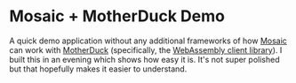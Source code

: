 # Mosaic + MotherDuck Demo

A quick demo application without any additional frameworks of how [Mosaic](https://uwdata.github.io/mosaic/) can work with [MotherDuck](https://motherduck.com) (specifically, the [WebAssembly client library](https://github.com/motherduckdb/wasm-client)).
I built this in an evening which shows how easy it is. It's not super polished but that hopefully makes it easier to understand.
